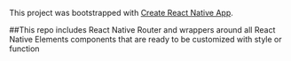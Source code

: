 This project was bootstrapped with [Create React Native App](https://github.com/react-community/create-react-native-app).

##This repo includes React Native Router and wrappers around all React Native Elements components that are ready to be customized with style or function

#